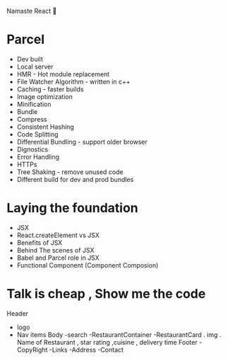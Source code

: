 Namaste React 🚀
 
 
# Parcel
- Dev built
- Local server
- HMR - Hot module replacement
- File Watcher Algorithm - written in c++
- Caching - faster builds
- Image optimization
- Minification 
- Bundle
- Compress
- Consistent Hashing
- Code Splitting
- Differential Bundling - support older browser
- Dignostics
- Error Handling
- HTTPs
- Tree Shaking - remove unused code
- Different build for dev and prod bundles

# Laying the foundation 
- JSX
- React.createElement vs JSX
- Benefits of JSX
- Behind The scenes of JSX
- Babel and Parcel role in JSX
- Functional Component (Component Composion)

# Talk is cheap , Show me the code
Header
 - logo
 - Nav items
Body
 -search
 -RestaurantContainer
    -RestaurantCard
       . img
       . Name of Restaurant , star rating ,cuisine , delivery time
Footer
 -CopyRight
 -Links
 -Address
 -Contact

